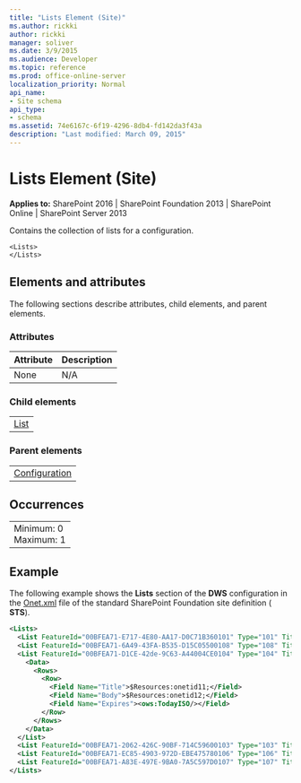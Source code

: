 ```yaml
---
title: "Lists Element (Site)"
ms.author: rickki
author: rickki
manager: soliver
ms.date: 3/9/2015
ms.audience: Developer
ms.topic: reference
ms.prod: office-online-server
localization_priority: Normal
api_name:
- Site schema
api_type:
- schema
ms.assetid: 74e6167c-6f19-4296-8db4-fd142da3f43a
description: "Last modified: March 09, 2015"
---
```


# Lists Element (Site)

 
  
 **Applies to:** SharePoint 2016 | SharePoint Foundation 2013 | SharePoint Online | SharePoint Server 2013
  
Contains the collection of lists for a configuration.
  
```
<Lists>
</Lists>
```

## Elements and attributes

The following sections describe attributes, child elements, and parent elements.

### Attributes

|**Attribute**|**Description**|
|:-----|:-----|
|None  <br/> |N/A  <br/> |
   
### Child elements

||
|:-----|
|[List](list-element-site.md)|
   
### Parent elements

||
|:-----|
|[Configuration](configuration-element-site.md)|
   
## Occurrences

||
|:-----|
|Minimum: 0  <br/> Maximum: 1  <br/> |
   
## Example

The following example shows the **Lists** section of the **DWS** configuration in the [Onet.xml](http://msdn.microsoft.com/library/b99d6657-d9ae-4135-a43c-c58cdfcdc6c1%28Office.15%29.aspx) file of the standard SharePoint Foundation site definition ( **STS**).
  
```XML
<Lists>
  <List FeatureId="00BFEA71-E717-4E80-AA17-D0C71B360101" Type="101" Title="$Resources:core,shareddocuments_Title;" Url="$Resources:core,shareddocuments_Folder;" /> 
  <List FeatureId="00BFEA71-6A49-43FA-B535-D15C05500108" Type="108" Title="$Resources:core,discussions_Title;" Url="$Resources:core,lists_Folder;/$Resources:core,discussions_Folder;" QuickLaunchUrl="$Resources:core,lists_Folder;/$Resources:core,discussions_Folder;" /> 
  <List FeatureId="00BFEA71-D1CE-42de-9C63-A44004CE0104" Type="104" Title="$Resources:core,announceList;" Url="$Resources:core,lists_Folder;/$Resources:core,announce_Folder;">
    <Data>
      <Rows>
        <Row>
          <Field Name="Title">$Resources:onetid11;</Field> 
          <Field Name="Body">$Resources:onetid12;</Field> 
          <Field Name="Expires"><ows:TodayISO/></Field> 
        </Row>
      </Rows>
    </Data>
  </List>
  <List FeatureId="00BFEA71-2062-426C-90BF-714C59600103" Type="103" Title="$Resources:core,linksList;" Url="$Resources:core,lists_Folder;/$Resources:core,links_Folder;" /> 
  <List FeatureId="00BFEA71-EC85-4903-972D-EBE475780106" Type="106" Title="$Resources:core,calendarList;" Url="$Resources:core,lists_Folder;/$Resources:core,calendar_Folder;" QuickLaunchUrl="$Resources:core,lists_Folder;/$Resources:core,calendar_Folder;/Calendar.aspx" /> 
  <List FeatureId="00BFEA71-A83E-497E-9BA0-7A5C597D0107" Type="107" Title="$Resources:core,taskList;" Url="$Resources:core,lists_Folder;/$Resources:core,tasks_Folder;" /> 
</Lists>
```


